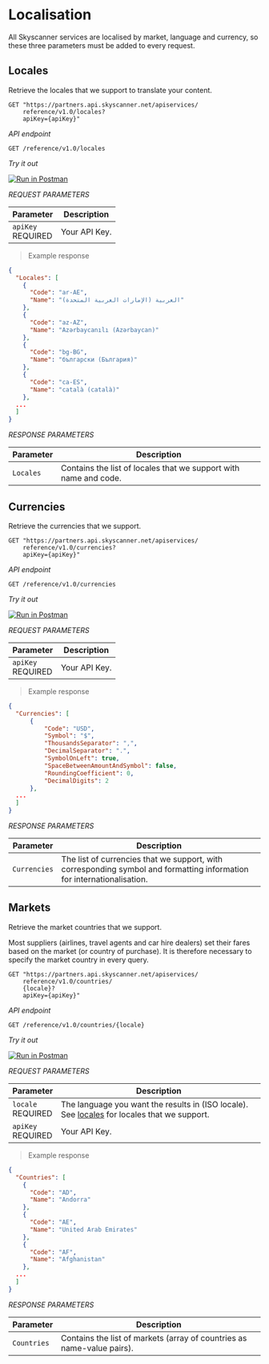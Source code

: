 # Localisation

All Skyscanner services are localised by market, language and currency, so these three parameters must be added to every request.

## Locales

Retrieve the locales that we support to translate your content.

```shell
GET "https://partners.api.skyscanner.net/apiservices/
    reference/v1.0/locales?
    apiKey={apiKey}"
```

*API endpoint*

`GET /reference/v1.0/locales`

*Try it out*

[![Run in Postman](https://run.pstmn.io/button.svg)](https://app.getpostman.com/run-collection/e9563a0d506b15cf35d3)


*REQUEST PARAMETERS*

| Parameter | Description |
| --------- | ------- |
| ```apiKey``` <br><span class="required">REQUIRED</span> | Your API Key. |

> Example response

```json
{
  "Locales": [
    {
      "Code": "ar-AE",
      "Name": "العربية (الإمارات العربية المتحدة)"
    },
    {
      "Code": "az-AZ",
      "Name": "Azərbaycan­ılı (Azərbaycan)"
    },
    {
      "Code": "bg-BG",
      "Name": "български (България)"
    },
    {
      "Code": "ca-ES",
      "Name": "català (català)"
    },
  ...
  ]
}
```


*RESPONSE PARAMETERS*

| Parameter | Description |
| --- | --- |
| ```Locales``` | Contains the list of locales that we support with name and code. |


## Currencies

Retrieve the currencies that we support.

```shell
GET "https://partners.api.skyscanner.net/apiservices/
    reference/v1.0/currencies?
    apiKey={apiKey}"
```
*API endpoint*

`GET /reference/v1.0/currencies`

*Try it out*

[![Run in Postman](https://run.pstmn.io/button.svg)](https://app.getpostman.com/run-collection/e9563a0d506b15cf35d3)


*REQUEST PARAMETERS*

Parameter | Description |
--------- | ------- |
```apiKey``` <br><span class="required">REQUIRED</span> | Your API Key. |

> Example response

```json
{
  "Currencies": [
      {
          "Code": "USD",
          "Symbol": "$",
          "ThousandsSeparator": ",",
          "DecimalSeparator": ".",
          "SymbolOnLeft": true,
          "SpaceBetweenAmountAndSymbol": false,
          "RoundingCoefficient": 0,
          "DecimalDigits": 2
      },
  ...
  ]
}
```


*RESPONSE PARAMETERS*

| Parameter | Description |
| --- | --- |
| ```Currencies``` | The list of currencies that we support, with corresponding symbol and formatting information for internationalisation. |


## Markets

Retrieve the market countries that we support.

Most suppliers (airlines, travel agents and car hire dealers) set their fares based on the market (or country of purchase). It is therefore necessary to specify the market country in every query.

```shell
GET "https://partners.api.skyscanner.net/apiservices/
    reference/v1.0/countries/
    {locale}?
    apiKey={apiKey}"
```

*API endpoint*

`GET /reference/v1.0/countries/{locale}`

*Try it out*

[![Run in Postman](https://run.pstmn.io/button.svg)](https://app.getpostman.com/run-collection/e9563a0d506b15cf35d3)


*REQUEST PARAMETERS*

| Parameter | Description |
| --------- | ------- |
| ```locale``` <br><span class="required">REQUIRED</span> | The language you want the results in (ISO locale). See [locales](#locales) for locales that we support. |
| ```apiKey``` <br><span class="required">REQUIRED</span> | Your API Key. |

> Example response

```json
{
  "Countries": [
    {
      "Code": "AD",
      "Name": "Andorra"
    },
    {
      "Code": "AE",
      "Name": "United Arab Emirates"
    },
    {
      "Code": "AF",
      "Name": "Afghanistan"
    },
  ...
  ]
}
```


*RESPONSE PARAMETERS*

| Parameter | Description |
| --- | --- |
| ```Countries``` | Contains the list of markets (array of countries as name-value pairs). |
